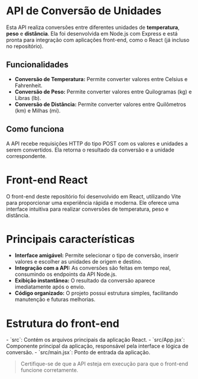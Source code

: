 <h1>API de Conversão de Unidades</h1>

<p>
  Esta API realiza conversões entre diferentes unidades de <strong>temperatura</strong>, <strong>peso</strong> e <strong>distância</strong>. Ela foi desenvolvida em Node.js com Express e está pronta para integração com aplicações front-end, como o React (já incluso no repositório).
</p>

<h2>Funcionalidades</h2>
<ul>
  <li><strong>Conversão de Temperatura:</strong> Permite converter valores entre Celsius e Fahrenheit.</li>
  <li><strong>Conversão de Peso:</strong> Permite converter valores entre Quilogramas (kg) e Libras (lb).</li>
  <li><strong>Conversão de Distância:</strong> Permite converter valores entre Quilômetros (km) e Milhas (mi).</li>
</ul>

<h2>Como funciona</h2>
<p>
  A API recebe requisições HTTP do tipo POST com os valores e unidades a serem convertidos. Ela retorna o resultado da conversão e a unidade correspondente.
</p>
<h1>Front-end React</h1> 

O front-end deste repositório foi desenvolvido em React, utilizando Vite para proporcionar uma experiência rápida e moderna. Ele oferece uma interface intuitiva para realizar conversões de temperatura, peso e distância.

<h1>Principais características</h1>

- **Interface amigável:** Permite selecionar o tipo de conversão, inserir valores e escolher as unidades de origem e destino.
- **Integração com a API:** As conversões são feitas em tempo real, consumindo os endpoints da API Node.js.
- **Exibição instantânea:** O resultado da conversão aparece imediatamente após o envio.
- **Código organizado:** O projeto possui estrutura simples, facilitando manutenção e futuras melhorias.

<h1>Estrutura do front-end</h1>
- `src`: Contém os arquivos principais da aplicação React.
- `src/App.jsx`: Componente principal da aplicação, responsável pela interface e lógica de conversão.
- `src/main.jsx`: Ponto de entrada da aplicação.

> Certifique-se de que a API esteja em execução para que o front-end funcione corretamente.
